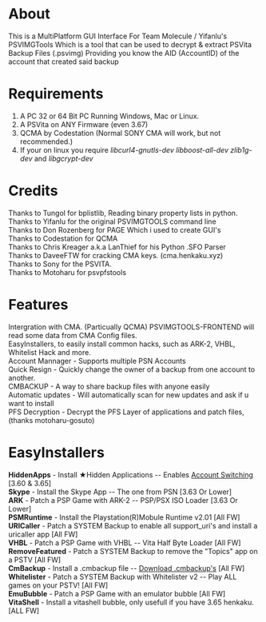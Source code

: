 
# About
This is a MultiPlatform GUI Interface For Team Molecule / Yifanlu's PSVIMGTools 
Which is a tool that can be used to decrypt & extract PSVita Backup Files (.psvimg) Providing you know the AID (AccountID)
of the account that created said backup

# Requirements
1. A PC 32 or 64 Bit PC Running Windows, Mac or Linux. 
2. A PSVita on ANY Firmware (even 3.67)
3. QCMA by Codestation (Normal SONY CMA will work, but not recommended.)
4. If your on linux you require *libcurl4-gnutls-dev libboost-all-dev zlib1g-dev* and *libgcrypt-dev* 

# Credits
Thanks to Tungol for bplistlib, Reading binary property lists in python.              
Thanks to Yifanlu for the original PSVIMGTOOLS command line                 
Thanks to Don Rozenberg for PAGE Which i used to create GUI's                  
Thanks to Codestation for QCMA                  
Thanks to Chris Kreager a.k.a LanThief for his Python .SFO Parser             
Thanks to DaveeFTW for cracking CMA keys. (cma.henkaku.xyz)               
Thanks to Sony for the PSVITA.               
Thanks to Motoharu for psvpfstools 

# Features
Intergration with CMA. (Particually QCMA) PSVIMGTOOLS-FRONTEND will read some data from CMA Config files.          
EasyInstallers, to easily install common hacks, such as ARK-2, VHBL, Whitelist Hack and more.              
Account Mannager - Supports multiple PSN Accounts                   
Quick Resign - Quickly change the owner of a backup from one account to another.            
CMBACKUP - A way to share backup files with anyone easily                  
Automatic updates - Will automatically scan for new updates and ask if u want to install           
PFS Decryption - Decrypt the PFS Layer of applications and patch files, (thanks motoharu-gosuto)
# EasyInstallers
**HiddenApps** - Install ★Hidden Applications -- Enables [Account Switching](https://pastebin.com/raw/CiTUyjr4) [3.60 & 3.65]  
**Skype** - Install the Skype App -- The one from PSN [3.63 Or Lower]                                                
**ARK** - Patch a PSP Game with ARK-2 -- PSP/PSX ISO Loader [3.63 Or Lower]                                    
**PSMRuntime** - Install the Playstation(R)Mobule Runtime v2.01 [All FW]                                       
**URICaller** - Patch a SYSTEM Backup to enable all support_uri's and install a uricaller app [All FW]                      
**VHBL** - Patch a PSP Game with VHBL -- Vita Half Byte Loader [All FW]                             
**RemoveFeatured** - Patch a SYSTEM Backup to remove the "Topics" app on a PSTV [All FW]                                
**CmBackup** - Install a .cmbackup file -- [Download .cmbackup's](https://stack.gigafyde.nl/s/PFEsZ9MxEHlaSqy) [All FW]                                       
**Whitelister** - Patch a SYSTEM Backup with Whitelister v2 -- Play ALL games on your PSTV! [All FW]                      
**EmuBubble** - Patch a PSP Game with an emulator bubble [All FW]         
**VitaShell** - Install a vitashell bubble, only usefull if you have 3.65 henkaku. [ALL FW]

